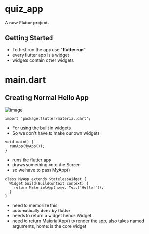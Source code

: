 # quiz_app

A new Flutter project.

## Getting Started
- To first run the app use "**flutter run**"
- every flutter app is a widget
- widgets contain other widgets

# main.dart 
## Creating Normal Hello App
![image](https://user-images.githubusercontent.com/47095611/112745594-41322000-8fc7-11eb-9159-fc711cecb4f4.png)
```
import 'package:flutter/material.dart';
```
- For using the built in widgets
- So we don't have to make our own widgets 

```
void main() {
  runApp(MyApp());
}
```
- runs the flutter app
- draws something onto the Screen
- so we have to pass MyApp() 

```
class MyApp extends StatelessWidget {  
  Widget build(BuildContext context) {
    return MaterialApp(home: Text('Hello!'));
  }
}
```
- need to memorize this
- automatically done by flutter
- needs to return a widget hence Widget
- need to return MaterialApp() to render the app, also takes named arguments, home: is the core widget
